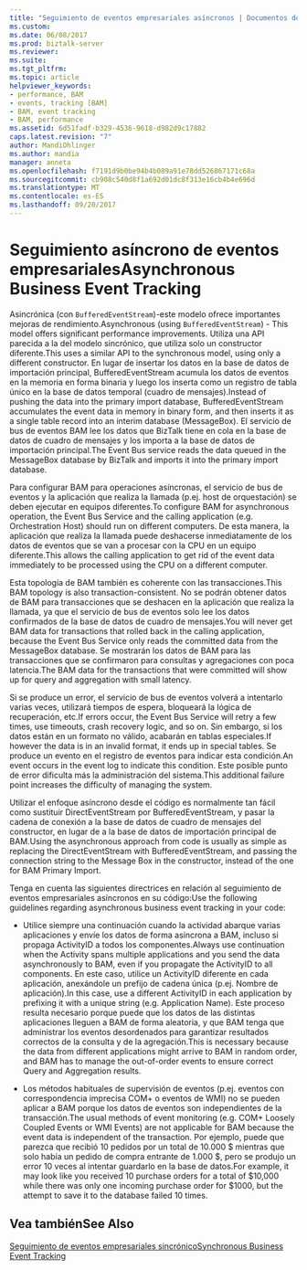 ```yaml
---
title: "Seguimiento de eventos empresariales asíncronos | Documentos de Microsoft"
ms.custom: 
ms.date: 06/08/2017
ms.prod: biztalk-server
ms.reviewer: 
ms.suite: 
ms.tgt_pltfrm: 
ms.topic: article
helpviewer_keywords:
- performance, BAM
- events, tracking [BAM]
- BAM, event tracking
- BAM, performance
ms.assetid: 6d51fadf-b329-4536-9618-d982d9c17882
caps.latest.revision: "7"
author: MandiOhlinger
ms.author: mandia
manager: anneta
ms.openlocfilehash: f7191d9b0be94b4b089a91e78dd526867171c68a
ms.sourcegitcommit: cb908c540d8f1a692d01dc8f313e16cb4b4e696d
ms.translationtype: MT
ms.contentlocale: es-ES
ms.lasthandoff: 09/20/2017
---
```

# <a name="asynchronous-business-event-tracking"></a><span data-ttu-id="8f7bb-102">Seguimiento asíncrono de eventos empresariales</span><span class="sxs-lookup"><span data-stu-id="8f7bb-102">Asynchronous Business Event Tracking</span></span>
<span data-ttu-id="8f7bb-103">Asincrónica (con `BufferedEventStream`)-este modelo ofrece importantes mejoras de rendimiento.</span><span class="sxs-lookup"><span data-stu-id="8f7bb-103">Asynchronous (using `BufferedEventStream`) - This model offers significant performance improvements.</span></span> <span data-ttu-id="8f7bb-104">Utiliza una API parecida a la del modelo sincrónico, que utiliza solo un constructor diferente.</span><span class="sxs-lookup"><span data-stu-id="8f7bb-104">This uses a similar API to the synchronous model, using only a different constructor.</span></span> <span data-ttu-id="8f7bb-105">En lugar de insertar los datos en la base de datos de importación principal, BufferedEventStream acumula los datos de eventos en la memoria en forma binaria y luego los inserta como un registro de tabla único en la base de datos temporal (cuadro de mensajes).</span><span class="sxs-lookup"><span data-stu-id="8f7bb-105">Instead of pushing the data into the primary import database, BufferedEventStream accumulates the event data in memory in binary form, and then inserts it as a single table record into an interim database (MessageBox).</span></span> <span data-ttu-id="8f7bb-106">El servicio de bus de eventos BAM lee los datos que BizTalk tiene en cola en la base de datos de cuadro de mensajes y los importa a la base de datos de importación principal.</span><span class="sxs-lookup"><span data-stu-id="8f7bb-106">The Event Bus service reads the data queued in the MessageBox database by BizTalk and imports it into the primary import database.</span></span>  
  
 <span data-ttu-id="8f7bb-107">Para configurar BAM para operaciones asíncronas, el servicio de bus de eventos y la aplicación que realiza la llamada (p.ej. host de orquestación) se deben ejecutar en equipos diferentes.</span><span class="sxs-lookup"><span data-stu-id="8f7bb-107">To configure BAM for asynchronous operation, the Event Bus Service and the calling application (e.g. Orchestration Host) should run on different computers.</span></span> <span data-ttu-id="8f7bb-108">De esta manera, la aplicación que realiza la llamada puede deshacerse inmediatamente de los datos de eventos que se van a procesar con la CPU en un equipo diferente.</span><span class="sxs-lookup"><span data-stu-id="8f7bb-108">This allows the calling application to get rid of the event data immediately to be processed using the CPU on a different computer.</span></span>  
  
 <span data-ttu-id="8f7bb-109">Esta topología de BAM también es coherente con las transacciones.</span><span class="sxs-lookup"><span data-stu-id="8f7bb-109">This BAM topology is also transaction-consistent.</span></span> <span data-ttu-id="8f7bb-110">No se podrán obtener datos de BAM para transacciones que se deshacen en la aplicación que realiza la llamada, ya que el servicio de bus de eventos solo lee los datos confirmados de la base de datos de cuadro de mensajes.</span><span class="sxs-lookup"><span data-stu-id="8f7bb-110">You will never get BAM data for transactions that rolled back in the calling application, because the Event Bus Service only reads the committed data from the MessageBox database.</span></span> <span data-ttu-id="8f7bb-111">Se mostrarán los datos de BAM para las transacciones que se confirmaron para consultas y agregaciones con poca latencia.</span><span class="sxs-lookup"><span data-stu-id="8f7bb-111">The BAM data for the transactions that were committed will show up for query and aggregation with small latency.</span></span>  
  
 <span data-ttu-id="8f7bb-112">Si se produce un error, el servicio de bus de eventos volverá a intentarlo varias veces, utilizará tiempos de espera, bloqueará la lógica de recuperación, etc.</span><span class="sxs-lookup"><span data-stu-id="8f7bb-112">If errors occur, the Event Bus Service will retry a few times, use timeouts, crash recovery logic, and so on.</span></span> <span data-ttu-id="8f7bb-113">Sin embargo, si los datos están en un formato no válido, acabarán en tablas especiales.</span><span class="sxs-lookup"><span data-stu-id="8f7bb-113">If however the data is in an invalid format, it ends up in special tables.</span></span> <span data-ttu-id="8f7bb-114">Se produce un evento en el registro de eventos para indicar esta condición.</span><span class="sxs-lookup"><span data-stu-id="8f7bb-114">An event occurs in the event log to indicate this condition.</span></span> <span data-ttu-id="8f7bb-115">Este posible punto de error dificulta más la administración del sistema.</span><span class="sxs-lookup"><span data-stu-id="8f7bb-115">This additional failure point increases the difficulty of managing the system.</span></span>  
  
 <span data-ttu-id="8f7bb-116">Utilizar el enfoque asíncrono desde el código es normalmente tan fácil como sustituir DirectEventStream por BufferedEventStream, y pasar la cadena de conexión a la base de datos de cuadro de mensajes del constructor, en lugar de a la base de datos de importación principal de BAM.</span><span class="sxs-lookup"><span data-stu-id="8f7bb-116">Using the asynchronous approach from code is usually as simple as replacing the DirectEventStream with BufferedEventStream, and passing the connection string to the Message Box in the constructor, instead of the one for BAM Primary Import.</span></span>  
  
 <span data-ttu-id="8f7bb-117">Tenga en cuenta las siguientes directrices en relación al seguimiento de eventos empresariales asíncronos en su código:</span><span class="sxs-lookup"><span data-stu-id="8f7bb-117">Use the following guidelines regarding asynchronous business event tracking in your code:</span></span>  
  
-   <span data-ttu-id="8f7bb-118">Utilice siempre una continuación cuando la actividad abarque varias aplicaciones y envíe los datos de forma asíncrona a BAM, incluso si propaga ActivityID a todos los componentes.</span><span class="sxs-lookup"><span data-stu-id="8f7bb-118">Always use continuation when the Activity spans multiple applications and you send the data asynchronously to BAM, even if you propagate the ActivityID to all components.</span></span> <span data-ttu-id="8f7bb-119">En este caso, utilice un ActivityID diferente en cada aplicación, anexándole un prefijo de cadena única (p.ej. Nombre de aplicación).</span><span class="sxs-lookup"><span data-stu-id="8f7bb-119">In this case, use a different ActivityID in each application by prefixing it with a unique string (e.g. Application Name).</span></span> <span data-ttu-id="8f7bb-120">Este proceso resulta necesario porque puede que los datos de las distintas aplicaciones lleguen a BAM de forma aleatoria, y que BAM tenga que administrar los eventos desordenados para garantizar resultados correctos de la consulta y de la agregación.</span><span class="sxs-lookup"><span data-stu-id="8f7bb-120">This is necessary because the data from different applications might arrive to BAM in random order, and BAM has to manage the out-of-order events to ensure correct Query and Aggregation results.</span></span>  
  
-   <span data-ttu-id="8f7bb-121">Los métodos habituales de supervisión de eventos (p.ej. eventos con correspondencia imprecisa COM+ o eventos de WMI) no se pueden aplicar a BAM porque los datos de eventos son independientes de la transacción.</span><span class="sxs-lookup"><span data-stu-id="8f7bb-121">The usual methods of event monitoring (e.g. COM+ Loosely Coupled Events or WMI Events) are not applicable for BAM because the event data is independent of the transaction.</span></span> <span data-ttu-id="8f7bb-122">Por ejemplo, puede que parezca que recibió 10 pedidos por un total de 10.000 $ mientras que solo había un pedido de compra entrante de 1.000 $, pero se produjo un error 10 veces al intentar guardarlo en la base de datos.</span><span class="sxs-lookup"><span data-stu-id="8f7bb-122">For example, it may look like you received 10 purchase orders for a total of $10,000 while there was only one incoming purchase order for $1000, but the attempt to save it to the database failed 10 times.</span></span>  
  
## <a name="see-also"></a><span data-ttu-id="8f7bb-123">Vea también</span><span class="sxs-lookup"><span data-stu-id="8f7bb-123">See Also</span></span>  

 [<span data-ttu-id="8f7bb-124">Seguimiento de eventos empresariales sincrónico</span><span class="sxs-lookup"><span data-stu-id="8f7bb-124">Synchronous Business Event Tracking</span></span>](../core/synchronous-business-event-tracking.md)
